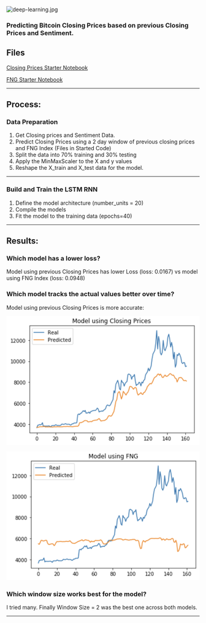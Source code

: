 ![deep-learning.jpg](Images/deep-learning.jpg)

### Predicting Bitcoin Closing Prices based on previous Closing Prices and Sentiment.

## Files

[Closing Prices Starter Notebook](Starter_Code/lstm_stock_predictor_closing.ipynb)

[FNG Starter Notebook](Starter_Code/lstm_stock_predictor_fng.ipynb)

- - -

## Process:

### Data Preparation

1. Get Closing prices and Sentiment Data.
2. Predict Closing Prices using a 2 day window of previous closing prices and FNG Index (Files in Started Code)
3. Split the data into 70% training and 30% testing
4. Apply the MinMaxScaler to the X and y values
5. Reshape the X_train and X_test data for the model.

- - -

### Build and Train the LSTM RNN

1. Define the model architecture (number_units = 20)
2. Compile the models
3. Fit the model to the training data (epochs=40)

- - -

## Results:

### Which model has a lower loss?

Model using previous Closing Prices has lower Loss (loss: 0.0167) vs model using FNG Index (loss: 0.0948)

### Which model tracks the actual values better over time?

Model using previous Closing Prices is more accurate:

![CP](Images/CP.png)

![FNG](Images/FNG.png)

### Which window size works best for the model?

I tried many. Finally Window Size = 2 was the best one across both models.

- - -
